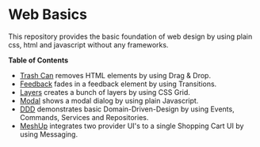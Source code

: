 # Web Basics
This repository provides the basic foundation of web design by using plain css, html and javascript without any frameworks.

**Table of Contents**
- [Trash Can](0-trash-can) removes HTML elements by using Drag & Drop.
- [Feedback](1-feedback) fades in a feedback element by using Transitions.
- [Layers](2-layers) creates a bunch of layers by using CSS Grid.
- [Modal](3-modal) shows a modal dialog by using plain Javascript.
- [DDD](4-ddd) demonstrates basic Domain-Driven-Design by using Events, Commands, Services and Repositories.
- [MeshUp](5-meshup) integrates two provider UI's to a single Shopping Cart UI by using Messaging.